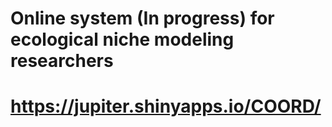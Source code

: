 # Online system  (In progress) for ecological niche modeling researchers
# https://jupiter.shinyapps.io/COORD/
